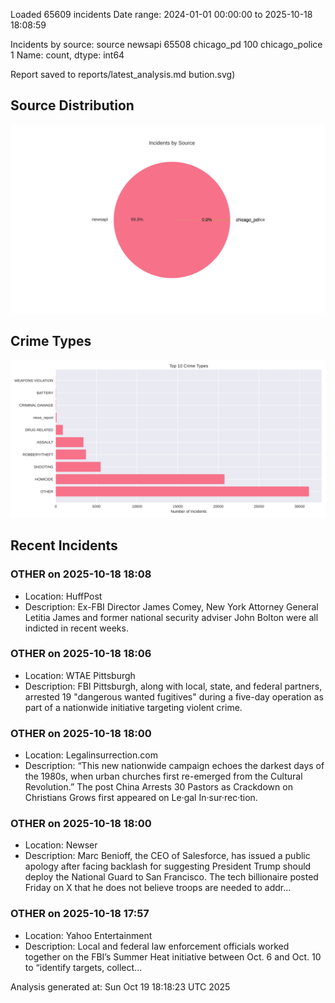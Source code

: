 
Loaded 65609 incidents
Date range: 2024-01-01 00:00:00 to 2025-10-18 18:08:59

Incidents by source:
source
newsapi           65508
chicago_pd          100
chicago_police        1
Name: count, dtype: int64

Report saved to reports/latest_analysis.md
bution.svg)

## Source Distribution
![Source Distribution](images/source_distribution.svg)

## Crime Types
![Crime Types](images/crime_types.svg)

## Recent Incidents

### OTHER on 2025-10-18 18:08
- Location: HuffPost
- Description: Ex-FBI Director James Comey, New York Attorney General Letitia James and former national security adviser John Bolton were all indicted in recent weeks.


### OTHER on 2025-10-18 18:06
- Location: WTAE Pittsburgh
- Description: FBI Pittsburgh, along with local, state, and federal partners, arrested 19 "dangerous wanted fugitives" during a five-day operation as part of a nationwide initiative targeting violent crime.


### OTHER on 2025-10-18 18:00
- Location: Legalinsurrection.com
- Description: “This new nationwide campaign echoes the darkest days of the 1980s, when urban churches first re-emerged from the Cultural Revolution.”
The post China Arrests 30 Pastors as Crackdown on Christians Grows first appeared on Le·gal In·sur·rec·tion.


### OTHER on 2025-10-18 18:00
- Location: Newser
- Description: Marc Benioff, the CEO of Salesforce, has issued a public apology after facing backlash for suggesting President Trump should deploy the National Guard to San Francisco. The tech billionaire posted Friday on X that he does not believe troops are needed to addr…


### OTHER on 2025-10-18 17:57
- Location: Yahoo Entertainment
- Description: Local and federal law enforcement officials worked together on the FBI’s Summer Heat initiative between Oct. 6 and Oct. 10 to “identify targets, collect...

Analysis generated at: Sun Oct 19 18:18:23 UTC 2025
